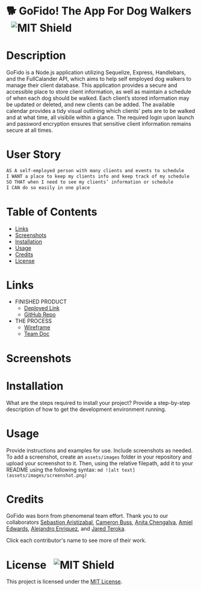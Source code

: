# 🐕 GoFido! The App For Dog Walkers &nbsp; ![MIT Shield](https://img.shields.io/badge/license-MIT-green)


# Description

GoFido is a Node.js application utilizing Sequelize, Express, Handlebars, and the FullCalander API, which aims to help self employed dog walkers to manage their client database. This application provides a secure and accessible place to store client information, as well as maintain a schedule of when each dog should be walked. Each client’s stored information may be updated or deleted, and new clients can be added. The available calendar provides a tidy visual outlining which clients' pets are to be walked and at what time, all visibile within a glance. The required login upon launch and password encryption ensures that sensitive client information remains secure at all times.


# User Story

```md
AS A self-employed person with many clients and events to schedule
I WANT a place to keep my clients info and keep track of my schedule
SO THAT when I need to see my clients’ information or schedule
I CAN do so easily in one place
```

# Table of Contents

- [Links](#links)
- [Screenshots](#screenshots)
- [Installation](#installation)
- [Usage](#usage)
- [Credits](#credits)
- [License](#license)


# Links

- FINISHED PRODUCT
    - [Deployed Link](https://dashboard.heroku.com/apps/intense-dusk-69821/deploy/heroku-git)
    - [GitHub Repo](https://github.com/camnb97/P2_Docupiler)
- THE PROCESS
    - [Wireframe](https://jamboard.google.com/d/1bbX-0BaqKBZmJ_Ia01zb40HypbspxYx0p8wCyZ5q22Y/edit?usp=sharing)
    - [Team Doc](https://docs.google.com/document/d/1MnEZP0P1gjlBzUX8xovsTFlxqJ2k6WoZJDkr-OxXWec/edit?usp=sharing)


# Screenshots


# Installation

What are the steps required to install your project? Provide a step-by-step description of how to get the development environment running.


# Usage

Provide instructions and examples for use. Include screenshots as needed.
To add a screenshot, create an `assets/images` folder in your repository and upload your screenshot to it. Then, using the relative filepath, add it to your README using the following syntax:
`md ![alt text](assets/images/screenshot.png) `


# Credits

GoFido was born from phenomenal team effort. Thank you to our collaborators [Sebastion Aristizabal](https://github.com/SebasAristi), [Cameron Buss](https://github.com/camnb97), [Anita Chengalva](https://github.com/anitachengalva), [Amiel Edwards](https://github.com/asedwards888), [Alejandro Enriquez](https://github.com/alejandroet39), and [Jared Teroka](https://github.com/jteraoka).

Click each contributor's name to see more of their work.


# License &nbsp; ![MIT Shield](https://img.shields.io/badge/license-MIT-green)

This project is licensed under the [MIT License](https://opensource.org/licenses/MIT). 
